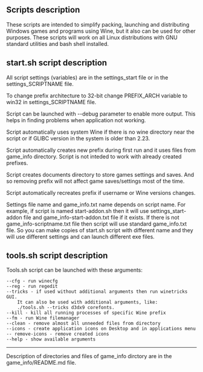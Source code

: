 ## Scripts description

These scripts are intended to simplify packing, launching and distributing
Windows games and programs using Wine, but it also can be used for other
purposes. These scripts will work on all Linux distributions with GNU
standard utilities and bash shell installed.

## start.sh script description

All script settings (variables) are in the settings_start file or in the
settings_SCRIPTNAME file.

To change prefix architecture to 32-bit change PREFIX_ARCH variable
to win32 in settings_SCRIPTNAME file.

Script can be launched with --debug parameter to enable more output. This
helps in finding problems when application not working.

Script automatically uses system Wine if there is no wine directory
near the script or if GLIBC version in the system is older than 2.23.

Script automatically creates new prefix during first run and it uses
files from game_info directory. Script is not inteded to work with
already created prefixes.

Script creates documents directory to store games settings and saves.
And so removing prefix will not affect game saves/settings most of the time.

Script automatically recreates prefix if username or Wine versions changes.

Settings file name and game_info.txt name depends on script name.
For example, if script is named start-addon.sh then it will use
settings_start-addon file and game_info-start-addon.txt file if it exists.
If there is not game_info-scriptname.txt file then script will use standard
game_info.txt file. So you can make copies of start.sh script with different
name and they will use different settings and can launch different exe
files.

## tools.sh script description

Tools.sh script can be launched with these arguments:

	--cfg - run winecfg
	--reg - run regedit
	--tricks - if used without additional arguments then run winetricks GUI.
		It can also be used with additional arguments, like:
		./tools.sh --tricks d3dx9 corefonts.
	--kill - kill all running processes of specific Wine prefix
	--fm - run Wine filemanager
	--clean - remove almost all unneeded files from directory
	--icons - create application icons on Desktop and in applications menu
	-- remove-icons - remove created icons
	--help - show available arguments


---

Description of directories and files of game_info dirctory are in the
game_info/README.md file.
